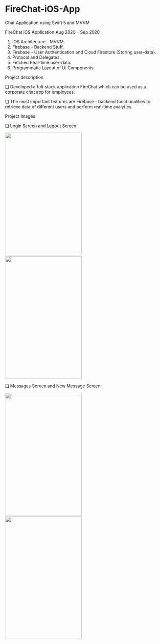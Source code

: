 # FireChat-iOS-App
Chat Application using Swift 5 and MVVM

FireChat iOS Application
Aug 2020 – Sep 2020

1. iOS Architecture - MVVM.
2. Firebase - Backend Stuff.
3. Firebase - User Authentication and Cloud Firestore (Storing user-data).
3. Protocol and Delegates.
4. Fetched Real-time user-data.
5. Programmatic Layout of UI Components

Project description.

❏ Developed a full-stack application FireChat which can be used as a corporate chat app for employees.

❏ The most important features are Firebase - backend functionalities to retrieve data of different users and perform real-time analytics.

Project Images:

❏ Login Screen and Logout Screen:

<img src="https://user-images.githubusercontent.com/61109207/127391731-7f2d0371-52dc-4ba3-a822-6534712ef648.png" width="250" height="400"> <img height="350" hspace="20"/><img src="https://user-images.githubusercontent.com/61109207/127394175-d9884573-1068-46e0-bb03-60d3dadaa325.png" width="250" height="400">

❏ Messages Screen and New Message Screen:

 <img src="https://user-images.githubusercontent.com/61109207/127395897-d3b80102-ba6a-4ff6-b689-b90d45ac0f47.png" width="250" height="400"> <img height="350" hspace="20"/><img src="https://user-images.githubusercontent.com/61109207/127396107-e8a732b2-b6c6-41d7-a9a7-47afbe471c72.png" width="250" height="400">




